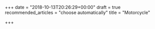 +++
date = "2018-10-13T20:26:29+00:00"
draft = true
recommended_articles = "choose automatically"
title = "Motorcycle"

+++
